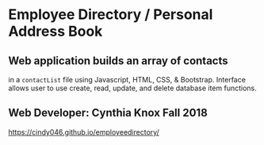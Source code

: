 # Employee Directory / Personal Address Book 

## Web application builds an array of contacts 
in a `contactList` file using Javascript, HTML, CSS, & Bootstrap. 
Interface allows user to use create, read, update, and delete database item functions. 

## Web Developer: Cynthia Knox Fall 2018

https://cindy046.github.io/employeedirectory/


